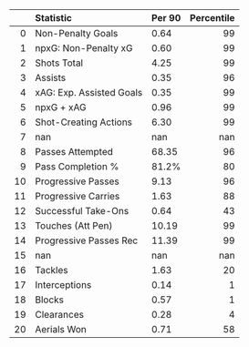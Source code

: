 |    | Statistic                | Per 90   |   Percentile |
|---:|:-------------------------|:---------|-------------:|
|  0 | Non-Penalty Goals        | 0.64     |           99 |
|  1 | npxG: Non-Penalty xG     | 0.60     |           99 |
|  2 | Shots Total              | 4.25     |           99 |
|  3 | Assists                  | 0.35     |           96 |
|  4 | xAG: Exp. Assisted Goals | 0.35     |           99 |
|  5 | npxG + xAG               | 0.96     |           99 |
|  6 | Shot-Creating Actions    | 6.30     |           99 |
|  7 | nan                      | nan      |          nan |
|  8 | Passes Attempted         | 68.35    |           96 |
|  9 | Pass Completion %        | 81.2%    |           80 |
| 10 | Progressive Passes       | 9.13     |           96 |
| 11 | Progressive Carries      | 1.63     |           88 |
| 12 | Successful Take-Ons      | 0.64     |           43 |
| 13 | Touches (Att Pen)        | 10.19    |           99 |
| 14 | Progressive Passes Rec   | 11.39    |           99 |
| 15 | nan                      | nan      |          nan |
| 16 | Tackles                  | 1.63     |           20 |
| 17 | Interceptions            | 0.14     |            1 |
| 18 | Blocks                   | 0.57     |            1 |
| 19 | Clearances               | 0.28     |            4 |
| 20 | Aerials Won              | 0.71     |           58 |